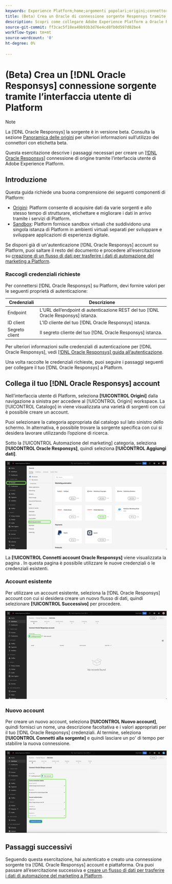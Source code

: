```yaml
---
keywords: Experience Platform;home;argomenti popolari;origini;connettori;oracle;
title: (Beta) Crea un Oracle di connessione sorgente Responsys tramite l’interfaccia utente di Platform
description: Scopri come collegare Adobe Experience Platform a Oracle Responsys utilizzando l’interfaccia utente di Platform.
source-git-commit: ff3cac5f18ea49b93b3d76e4cd8fb0d597d02be4
workflow-type: tm+mt
source-wordcount: '0'
ht-degree: 0%

---
```


# (Beta) Crea un [!DNL Oracle Responsys] connessione sorgente tramite l’interfaccia utente di Platform

>[!NOTE]
>
>La [!DNL Oracle Responsys] la sorgente è in versione beta. Consulta la sezione [Panoramica delle origini](../../../../home.md#terms-and-conditions) per ulteriori informazioni sull’utilizzo dei connettori con etichetta beta.

Questa esercitazione descrive i passaggi necessari per creare un [[!DNL Oracle Responsys]](../../../../connectors/marketing-automation/oracle-responsys.md) connessione di origine tramite l’interfaccia utente di Adobe Experience Platform.

## Introduzione

Questa guida richiede una buona comprensione dei seguenti componenti di Platform:

* [Origini](../../../../home.md): Platform consente di acquisire dati da varie sorgenti e allo stesso tempo di strutturare, etichettare e migliorare i dati in arrivo tramite i servizi di Platform.
* [Sandbox](../../../../../sandboxes/home.md): Platform fornisce sandbox virtuali che suddividono una singola istanza di Platform in ambienti virtuali separati per sviluppare e sviluppare applicazioni di esperienza digitale.

Se disponi già di un&#39;autenticazione [!DNL Oracle Responsys] account su Platform, puoi saltare il resto del documento e procedere all’esercitazione su [creazione di un flusso di dati per trasferire i dati di automazione del marketing a Platform](../../dataflow/marketing-automation.md).

### Raccogli credenziali richieste

Per connettersi [!DNL Oracle Responsys] su Platform, devi fornire valori per le seguenti proprietà di autenticazione:

| Credenziali | Descrizione |
| --- | --- |
| Endpoint | L’URL dell’endpoint di autenticazione REST del tuo [!DNL Oracle Responsys] istanza. |
| ID client | L&#39;ID cliente del tuo [!DNL Oracle Responsys] istanza. |
| Segreto client | Il segreto cliente del tuo [!DNL Oracle Responsys] istanza. |

Per ulteriori informazioni sulle credenziali di autenticazione per [!DNL Oracle Responsys], vedi [[!DNL Oracle Responsys] guida all’autenticazione](https://docs.oracle.com/en/cloud/saas/marketing/responsys-develop/API/GetStarted/authentication.htm).

Una volta raccolte le credenziali richieste, puoi seguire i passaggi seguenti per collegare il tuo [!DNL Oracle Responsys] a Platform.

## Collega il tuo [!DNL Oracle Responsys] account

Nell’interfaccia utente di Platform, seleziona **[!UICONTROL Origini]** dalla navigazione a sinistra per accedere al [!UICONTROL Origini] workspace. La [!UICONTROL Catalogo] in viene visualizzata una varietà di sorgenti con cui è possibile creare un account.

Puoi selezionare la categoria appropriata dal catalogo sul lato sinistro dello schermo. In alternativa, è possibile trovare la sorgente specifica con cui si desidera lavorare utilizzando l’opzione di ricerca.

Sotto la [!UICONTROL Automazione del marketing] categoria, seleziona **[!UICONTROL Oracle Responsys]**, quindi seleziona **[!UICONTROL Aggiungi dati]**.

![Catalogo origini Adobe Experience Platform con l&#39;Oracle Origine Responsys evidenziato.](../../../../images/tutorials/create/oracle-responsys/catalog.png)

La **[!UICONTROL Connetti account Oracle Responsys]** viene visualizzata la pagina . In questa pagina è possibile utilizzare le nuove credenziali o le credenziali esistenti.

### Account esistente

Per utilizzare un account esistente, seleziona la [!DNL Oracle Responsys] account con cui si desidera creare un nuovo flusso di dati, quindi selezionare **[!UICONTROL Successivo]** per procedere.

![La schermata di autenticazione dell’account esistente, ad Oracle Responsys.](../../../../images/tutorials/create/oracle-responsys/existing.png)

### Nuovo account

Per creare un nuovo account, seleziona **[!UICONTROL Nuovo account]**, quindi fornisci un nome, una descrizione facoltativa e i valori appropriati per il tuo [!DNL Oracle Responsys] credenziali. Al termine, seleziona **[!UICONTROL Connetti alla sorgente]** e quindi lasciare un po&#39; di tempo per stabilire la nuova connessione.

![La nuova schermata di autenticazione dell’account, ad Oracle Responsys.](../../../../images/tutorials/create/oracle-eloqua/new.png)

## Passaggi successivi

Seguendo questa esercitazione, hai autenticato e creato una connessione sorgente tra [!DNL Oracle Responsys] account e piattaforma. Ora puoi passare all’esercitazione successiva e [creare un flusso di dati per trasferire i dati di automazione del marketing a Platform](../../dataflow/marketing-automation.md).
